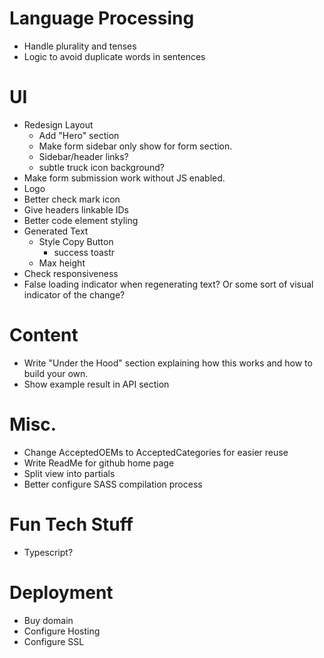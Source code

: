 # Language Processing
- Handle plurality and tenses
- Logic to avoid duplicate words in sentences

# UI
- Redesign Layout
    - Add "Hero" section
    - Make form sidebar only show for form section.
    - Sidebar/header links?
    - subtle truck icon background?
- Make form submission work without JS enabled.
- Logo
- Better check mark icon
- Give headers linkable IDs
- Better code element styling
- Generated Text
    - Style Copy Button
        - success toastr
    - Max height
- Check responsiveness
- False loading indicator when regenerating text? Or some sort of visual indicator of the change?

# Content
- Write "Under the Hood" section explaining how this works and how to build your own.
- Show example result in API section

# Misc.
- Change AcceptedOEMs to AcceptedCategories for easier reuse
- Write ReadMe for github home page
- Split view into partials
- Better configure SASS compilation process

# Fun Tech Stuff
- Typescript?

# Deployment
- Buy domain
- Configure Hosting
- Configure SSL